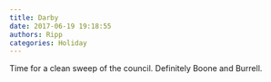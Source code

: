 ```yaml
---
title: Darby
date: 2017-06-19 19:18:55
authors: Ripp
categories: Holiday
---
```


 Time for a clean sweep of the council. Definitely Boone and Burrell.